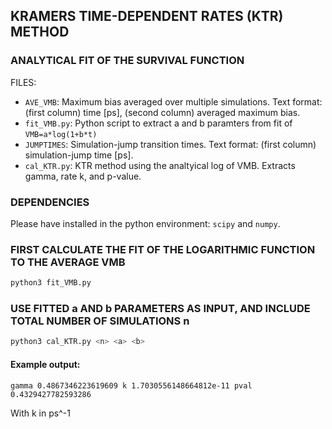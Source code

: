 ## KRAMERS TIME-DEPENDENT RATES (KTR) METHOD
### ANALYTICAL FIT OF THE SURVIVAL FUNCTION

FILES:
* `AVE_VMB`: Maximum bias averaged over multiple simulations. Text format: (first column) time [ps], (second column) averaged maximum bias.
* `fit_VMB.py`: Python script to extract a and b paramters from fit of `VMB=a*log(1+b*t)`
* `JUMPTIMES`: Simulation-jump transition times. Text format: (first column) simulation-jump time [ps].
* `cal_KTR.py`: KTR method using the analtyical log of VMB. Extracts gamma, rate k, and p-value.

### DEPENDENCIES

Please have installed in the python environment: `scipy` and `numpy`.

### FIRST CALCULATE THE FIT OF THE LOGARITHMIC FUNCTION TO THE AVERAGE VMB

```bash
python3 fit_VMB.py
```

### USE FITTED a AND b PARAMETERS AS INPUT, AND INCLUDE TOTAL NUMBER OF SIMULATIONS n

```bash
python3 cal_KTR.py <n> <a> <b>
```

#### Example output:

```
gamma 0.4867346223619609 k 1.7030556148664812e-11 pval 0.4329427782593286
```

With k in ps^-1
